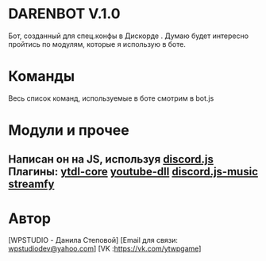 #  DARENBOT V.1.0
Бот, созданный для спец.конфы в Дискорде .
Думаю будет интересно пройтись по модулям, которые я использую в боте.
# Команды
Весь список команд, используемые в боте смотрим в bot.js

# Модули и прочее
Написан он на JS, используя [discord.js](https://discord.js.org/)
Плагины: 
[ytdl-core](https://github.com/fent/node-ytdl-core)
[youtube-dll](https://github.com/rg3/youtube-dl)
[discord.js-music](https://github.com/bdistin/OhGodMusicBot)
[streamfy](https://github.com/nfroidure/gulp-streamify)
---

# Автор 
[WPSTUDIO - Данила Степовой]
[Email для связи: wpstudiodev@yahoo.com]
[VK :https://vk.com/ytwpgame]


